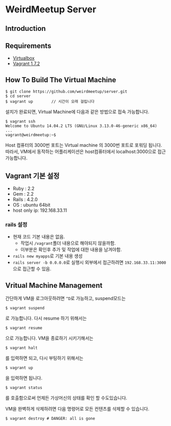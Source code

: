 # WeirdMeetup Server
## Introduction

## Requirements
* [Virtualbox](https://www.virtualbox.org/)
* [Vagrant 1.7.2](https://www.vagrantup.com/)

## How To Build The Virtual Machine

```
$ git clone https://github.com/weirdmeetup/server.git
$ cd server
$ vagrant up		// 시간이 오래 걸립니다
```
설치가 완료되면, Virtual Machine에 다음과 같은 방법으로 접속 가능합니다.
```
$ vagrant ssh
Welcome to Ubuntu 14.04.2 LTS (GNU/Linux 3.13.0-46-generic x86_64)
...
vagrant@weirdmeetup:~$
```
Host 컴퓨터의 3000번 포트는 Virtual machine 의 3000번 포트로 포워딩 됩니다. 따라서, VM에서 동작하는 어플리케이션은 host컴퓨터에서 localhost:3000으로 접근 가능합니다.  

## Vagrant 기본 설정
* Ruby : 2.2
* Gem : 2.2
* Rails : 4.2.0
* OS : ubuntu 64bit
* host only ip: 192.168.33.11

### rails 설정
* 현재 코드 기본 내용은 없음.
    * 작업시 `/vagrant`폴더 내용으로 해야되지 않을까함.
    * 이부분은 확인후 추가 및 작업에 대한 내용을 남겨야함.
* `rails new myapps`로 기본 내용 생성
* `rails server -b 0.0.0.0`로 실행시 외부에서 접근하려면
  `192.168.33.11:3000`으로 접근할 수 있음.

## Vritual Machine Management
간단하게 VM을 로그아웃하려면 `^D`로 가능하고, suspend모드는
```
$ vagrant suspend
```
로 가능합니다. 다시 resume 하기 위해서는
```
$ vagrant resume
```
으로 가능합니다. VM을 종료하기 시키기해서는
```
$ vagrant halt
```
를 입력하면 되고, 다시 부팅하기 위해서는

```
$ vagrant up
```
을 입력하면 됩니다.

```
$ vagrant status
```
를 호출함으로써 언제든 가상머신의 상태를 확인 할 수도있습니다.

VM을 완벽하게 삭제하려면 다음 명령어로 모든 컨텐츠를 삭제할 수 있습니다.
```
$ vagrant destroy # DANGER: all is gone
```
